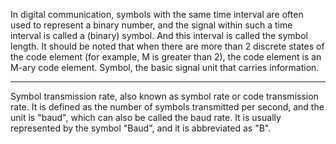 In digital communication, symbols with the same time interval are often used to represent a binary number, and the signal within such a time interval is called a (binary) symbol. And this interval is called the symbol length. It should be noted that when there are more than 2 discrete states of the code element (for example, M is greater than 2), the code element is an M-ary code element.
Symbol, the basic signal unit that carries information.

---

Symbol transmission rate, also known as symbol rate or code transmission rate. It is defined as the number of symbols transmitted per second, and the unit is "baud", which can also be called the baud rate. It is usually represented by the symbol "Baud", and it is abbreviated as "B".

